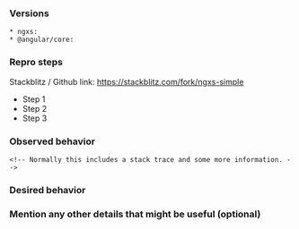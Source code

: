 <!--
## Feature Request?
For feature requests, delete the form below and describe the requirements and use case.
-->

<!--
## Question?
For questions, please ask them on stack overflow with the `ngxs` tag:

https://stackoverflow.com/questions/ask?tags=ngxs

This is so that the issue tracker doesn't get overrun with questions.
And stackoverflow is a better place for questions.
-->

### Versions

<!--
Please provide ther version of NGXS that you are using as well as the version of Angular
-->

```
* ngxs:
* @angular/core:
```

### Repro steps

<!--
If possible a link to a http://stackblitz.com (or github) repo with a repro or a failing test would be great.
Please provide simple steps to reproduce this bug.
Please include: commands run, packages added, related code changes.
-->

Stackblitz / Github link: https://stackblitz.com/fork/ngxs-simple

* Step 1
* Step 2
* Step 3

### Observed behavior

```
<!-- Normally this includes a stack trace and some more information. -->
```

### Desired behavior

<!--
What would like to see implemented?
What is the usecase?
What did you expect to see?
-->

### Mention any other details that might be useful (optional)
